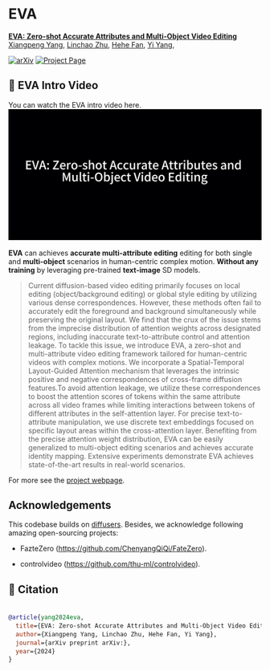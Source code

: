 # EVA

**[EVA: Zero-shot Accurate Attributes and Multi-Object Video Editing](https://arxiv.org/)**
<br/>
[Xiangpeng Yang](https://github.com/knightyxp),
[Linchao Zhu](https://ffmpbgrnn.github.io/),
[Hehe Fan](https://hehefan.github.io/),
[Yi Yang](https://scholar.google.com/citations?user=RMSuNFwAAAAJ&hl=en),
<br/>

[![arXiv](https://img.shields.io/badge/arXiv-2312.02087-b31b1b.svg)](https://arxiv.org/)
[![Project Page](https://img.shields.io/badge/Project-Website-orange)](https://knightyxp.github.io/EVA/)


## 📣 EVA Intro Video

You can watch the EVA intro video here.
[![EVA Teaser](video/eva.jpg)](video/EVA_supply_video.mp4)


**EVA** can achieves **accurate multi-attribute editing**  editing for both single and **multi-object** scenarios in human-centric complex motion. **Without any training** by leveraging pre-trained **text-image** SD models.  

>Current diffusion-based video editing primarily focuses on local editing (object/background editing) or global style editing by utilizing various dense correspondences. However, these methods often fail to accurately edit the foreground and background simultaneously while preserving the original layout. We find that the crux of the issue stems from the imprecise distribution of attention weights across designated regions, including inaccurate text-to-attribute control and attention leakage.
To tackle this issue, we introduce EVA, a zero-shot and multi-attribute video editing framework tailored for human-centric videos with complex motions. We incorporate a Spatial-Temporal Layout-Guided Attention mechanism that leverages the intrinsic positive and negative correspondences of cross-frame diffusion features.To avoid attention leakage, we utilize these correspondences to boost the attention scores of tokens within the same attribute across all video frames while limiting interactions between tokens of different attributes in the self-attention layer. For precise text-to-attribute manipulation, we use discrete text embeddings focused on specific layout areas within the cross-attention layer. Benefiting from the precise attention weight distribution, EVA can be easily generalized to multi-object editing scenarios and achieves accurate identity mapping. Extensive experiments demonstrate EVA achieves state-of-the-art results in real-world scenarios.

For more see the [project webpage](https://knightyxp.github.io/EVA/).

## Acknowledgements

This codebase builds on [diffusers](https://github.com/huggingface/diffusers). Besides, we acknowledge following amazing open-sourcing projects:

- FazteZero (https://github.com/ChenyangQiQi/FateZero).


- controlvideo (https://github.com/thu-ml/controlvideo).


## 📌 Citation

```bibtex

@article{yang2024eva,
  title={EVA: Zero-shot Accurate Attributes and Multi-Object Video Editing},
  author={Xiangpeng Yang, Linchao Zhu, Hehe Fan, Yi Yang},
  journal={arXiv preprint arXiv:},
  year={2024}
}

```
